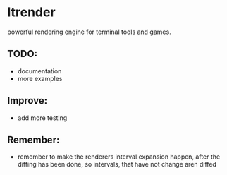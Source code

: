# ltrender

powerful rendering engine for terminal tools and games.


## TODO:
- documentation
- more examples
## Improve:
- add more testing

## Remember:
- remember to make the renderers interval expansion happen, after the diffing has been done, so intervals, that have not change aren diffed